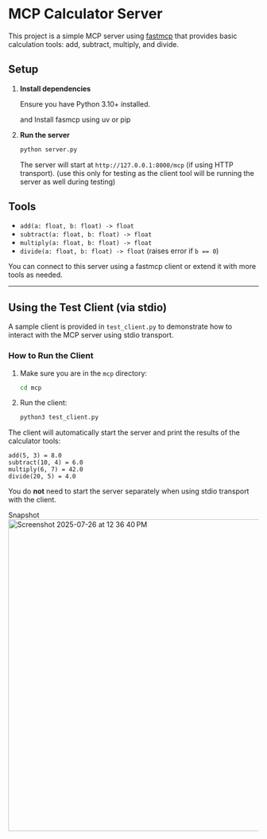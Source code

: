# MCP Calculator Server

This project is a simple MCP server using [fastmcp](https://github.com/jlowin/fastmcp) that provides basic calculation tools: add, subtract, multiply, and divide.

## Setup

1. **Install dependencies**

   Ensure you have Python 3.10+ installed.

   and Install fasmcp using uv or pip

2. **Run the server**

   ```sh
   python server.py
   ```

   The server will start at `http://127.0.0.1:8000/mcp` (if using HTTP transport).
   (use this only for testing as the client tool will be running the server as well during testing)

## Tools

- `add(a: float, b: float) -> float`
- `subtract(a: float, b: float) -> float`
- `multiply(a: float, b: float) -> float`
- `divide(a: float, b: float) -> float` (raises error if `b == 0`)

You can connect to this server using a fastmcp client or extend it with more tools as needed.

---

## Using the Test Client (via stdio)

A sample client is provided in `test_client.py` to demonstrate how to interact with the MCP server using stdio transport.

### How to Run the Client

1. Make sure you are in the `mcp` directory:
   ```sh
   cd mcp
   ```
2. Run the client:
   ```sh
   python3 test_client.py
   ```

The client will automatically start the server and print the results of the calculator tools:

```
add(5, 3) = 8.0
subtract(10, 4) = 6.0
multiply(6, 7) = 42.0
divide(20, 5) = 4.0
```

You do **not** need to start the server separately when using stdio transport with the client. 

Snapshot
<img width="1439" height="627" alt="Screenshot 2025-07-26 at 12 36 40 PM" src="https://github.com/user-attachments/assets/81329c45-3fbe-4cbc-96fc-11b6081c24db" />

